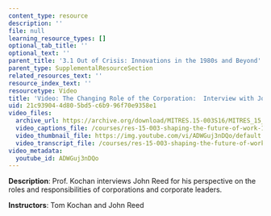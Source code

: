 ```yaml
---
content_type: resource
description: ''
file: null
learning_resource_types: []
optional_tab_title: ''
optional_text: ''
parent_title: '3.1 Out of Crisis: Innovations in the 1980s and Beyond'
parent_type: SupplementalResourceSection
related_resources_text: ''
resource_index_text: ''
resourcetype: Video
title: 'Video: The Changing Role of the Corporation:  Interview with John Reed'
uid: 21c93904-4d80-5bd5-c6b9-96f70e9358e1
video_files:
  archive_url: https://archive.org/download/MITRES.15-003S16/MITRES_15_003S16_3-1-4_360p.mp4
  video_captions_file: /courses/res-15-003-shaping-the-future-of-work-15-662x-spring-2016/0e3201d1aa025e10a12567176fcd98db_ADWGuj3nDQo.vtt
  video_thumbnail_file: https://img.youtube.com/vi/ADWGuj3nDQo/default.jpg
  video_transcript_file: /courses/res-15-003-shaping-the-future-of-work-15-662x-spring-2016/fff00aa6af6301900bf291ecef6255d4_ADWGuj3nDQo.pdf
video_metadata:
  youtube_id: ADWGuj3nDQo
---
```


**Description**: Prof. Kochan interviews John Reed for his perspective on the roles and responsibilities of corporations and corporate leaders.

**Instructors**: Tom Kochan and John Reed